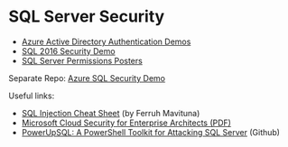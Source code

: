 # SQL Server Security

 - [Azure Active Directory Authentication Demos](azure-active-directory-auth)
 - [SQL 2016 Security Demo](contoso-clinic)
 - [SQL Server Permissions Posters](permissions-posters)

Separate Repo: [Azure SQL Security Demo](https://github.com/Microsoft/azure-sql-security-sample)

Useful links:
 - [SQL Injection Cheat Sheet](https://www.netsparker.com/blog/web-security/sql-injection-cheat-sheet/) (by Ferruh Mavituna)
 - [Microsoft Cloud Security for Enterprise Architects (PDF)](http://download.microsoft.com/download/6/d/f/6dfd7614-bbcf-4572-a871-e446b8cf5d79/msft_cloud_architecture_security.pdf)
 - [PowerUpSQL: A PowerShell Toolkit for Attacking SQL Server](https://github.com/NetSPI/PowerUpSQL) (Github)
